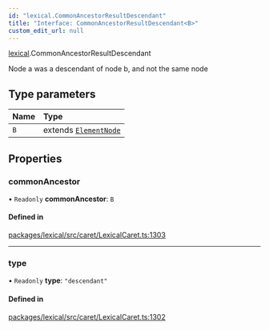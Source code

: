 ```yaml
---
id: "lexical.CommonAncestorResultDescendant"
title: "Interface: CommonAncestorResultDescendant<B>"
custom_edit_url: null
---
```


[lexical](../modules/lexical.md).CommonAncestorResultDescendant

Node a was a descendant of node b, and not the same node

## Type parameters

| Name | Type |
| :------ | :------ |
| `B` | extends [`ElementNode`](../classes/lexical.ElementNode.md) |

## Properties

### commonAncestor

• `Readonly` **commonAncestor**: `B`

#### Defined in

[packages/lexical/src/caret/LexicalCaret.ts:1303](https://github.com/QubitPi/lexical/tree/main/packages/lexical/src/caret/LexicalCaret.ts#L1303)

___

### type

• `Readonly` **type**: ``"descendant"``

#### Defined in

[packages/lexical/src/caret/LexicalCaret.ts:1302](https://github.com/QubitPi/lexical/tree/main/packages/lexical/src/caret/LexicalCaret.ts#L1302)
